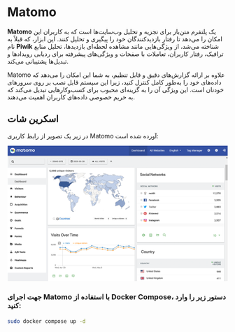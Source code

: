 # Matomo

**Matomo** یک پلتفرم متن‌باز برای تجزیه و تحلیل وب‌سایت‌ها است که به کاربران این امکان را می‌دهد تا رفتار بازدیدکنندگان خود را پیگیری و تحلیل کنند. این ابزار، که قبلاً به نام **Piwik** شناخته می‌شد، از ویژگی‌هایی مانند مشاهده لحظه‌ای بازدیدها، تحلیل منابع ترافیک، رفتار کاربران، تعاملات با صفحات و ویژگی‌های پیشرفته برای ردیابی رویدادها و تبدیل‌ها پشتیبانی می‌کند. 

Matomo علاوه بر ارائه گزارش‌های دقیق و قابل تنظیم، به شما این امکان را می‌دهد که داده‌های خود را به‌طور کامل کنترل کنید، زیرا این سیستم قابل نصب بر روی سرورهای خودتان است. این ویژگی آن را به گزینه‌ای محبوب برای کسب‌وکارهایی تبدیل می‌کند که به حریم خصوصی داده‌های کاربران اهمیت می‌دهند.

## اسکرین شات

در زیر یک تصویر از رابط کاربری Matomo آورده شده است:

![Screenshot](screenshot.png)

### جهت اجرای Matomo با استفاده از Docker Compose، دستور زیر را وارد کنید:

```bash
sudo docker compose up -d
```


